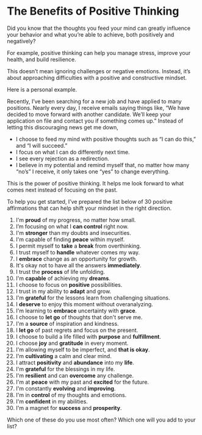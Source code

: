 # The Benefits of Positive Thinking

Did you know that the thoughts you feed your mind can greatly influence your behavior and what you’re able to achieve, both positively and negatively?

For example, positive thinking can help you manage stress, improve your health, and build resilience.

This doesn’t mean ignoring challenges or negative emotions. Instead, it’s about approaching difficulties with a positive and constructive mindset.

Here is a personal example.

Recently, I’ve been searching for a new job and have applied to many positions. Nearly every day, I receive emails saying things like, “We have decided to move forward with another candidate. We’ll keep your application on file and contact you if something comes up.”
Instead of letting this discouraging news get me down, 

* I choose to feed my mind with positive thoughts such as “I can do this,” and “I will succeed.”  
* I focus on what I can do differently next time.  
* I see every rejection as a redirection.  
* I believe in my potential and remind myself that, no matter how many “no’s” I receive, it only takes one “yes” to change everything.  

This is the power of positive thinking. It helps me look forward to what comes next instead of focusing on the past.

To help you get started, I’ve prepared the list below of 30 positive affirmations that can help shift your mindset in the right direction. 

1. I'm **proud** of my progress, no matter how small.
2. I’m focusing on what I **can control** right now.
3. I'm **stronger** than my doubts and insecurities.
4. I'm capable of finding **peace** within myself.
5. I permit myself to **take** a **break** from overthinking.
6. I trust myself to **handle** whatever comes my way.
7. I **embrace** change as an opportunity for growth.
8. It's okay not to have all the answers **immediately**.
9. I trust the **process** of life unfolding.
10. I'm **capable** of achieving my **dreams**.
11. I choose to focus on **positive** possibilities.
12. I trust in my ability to **adapt** and grow.
13. I'm **grateful** for the lessons learn from challenging situations.
14. I **deserve** to enjoy this moment without overanalyzing.
15. I'm learning to **embrace** uncertainty with **grace**.
16. I choose to **let go** of thoughts that don't serve me.
17. I'm a **source** of inspiration and kindness.
18. I **let go** of past regrets and focus on the present.
19. I choose to build a life filled with **purpose** and **fulfillment**.
20. I choose **joy** and **gratitude** in every moment.
21. I'm allowing myself to be imperfect, and **that is okay**.
22. I'm **cultivating** a calm and clear mind.
23. I attract **positivity** and **abundance** into my **life**.
24. I'm **grateful** for the blessings in my life.
25. I'm **resilient** and can **overcome** any challenge.
26. I'm at **peace** with my past and **excited** for the future.
27. I'm constantly **evolving** and **improving**.
28. I'm in **control** of my thoughts and emotions.
29. I'm **confident** in my abilities.
30. I'm a magnet for **success** and **prosperity**.  

Which one of these do you use most often? Which one will you add to your list?



